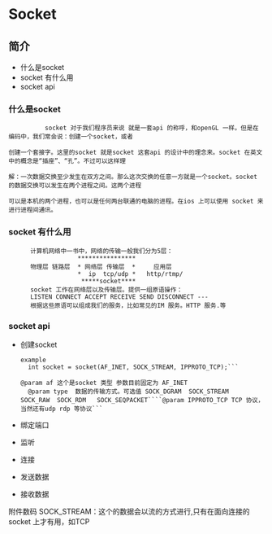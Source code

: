 # Socket

## 简介

* 什么是socket
* socket 有什么用
* socket api

### 什么是socket

```
          socket 对于我们程序员来说 就是一套api 的称呼，和openGL 一样。但是在编码中，我们常会说：创建一个socket，或者

创建一个套接字。这里的socket 就是socket 这套api 的设计中的理念来。socket 在英文中的概念是“插座”、“孔”。不过可以这样理

解：一次数据交换至少发生在双方之间。那么这次交换的任意一方就是一个socket。socket 的数据交换可以发生在两个进程之间。这两个进程

可以是本机的两个进程，也可以是任何两台联通的电脑的进程。在ios 上可以使用 socket 来进行进程间通讯。

```

### socket 有什么用

```
      计算机网络中一书中，网络的传输一般我们分为5层：
                   ****************
      物理层 链路层  * 网络层 传输层  *     应用层
                   *  ip  tcp/udp *   http/rtmp/
                    *****socket****
      socket 工作在网络层以及传输层。提供一组原语操作：
      LISTEN CONNECT ACCEPT RECEIVE SEND DISCONNECT ---
      根据这些原语可以组成我们的服务，比如常见的IM 服务。HTTP 服务.等
```

### socket api

* 创建socket
  ```int socket( int af, int type, int protocol);
  example 
    int socket = socket(AF_INET, SOCK_STREAM, IPPROTO_TCP);```

  @param af 这个是socket 类型 参数目前固定为 AF_INET 
    @param type  数据的传输方式。可选值 SOCK_DGRAM  SOCK_STREAM  SOCK_RAW  SOCK_RDM   SOCK_SEQPACKET````@param IPPROTO_TCP TCP 协议，当然还有udp rdp 等协议```

* 绑定端口

* 监听

* 连接

* 发送数据

* 接收数据


附件数码
SOCK\_STREAM：这个的数据会以流的方式进行,只有在面向连接的socket 上才有用，如TCP


